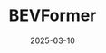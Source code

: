 ---
layout: inner
position: left
title: 'BEVFormer'
date: 2025-03-10
categories: development
tags: Self-driving Transformer
featured_image: '/blogs/self-driving/figs/bevformer.png'
project_link: 'https://yangyangfu.github.io/blogs/self-driving/BEVFormer.html'
button_icon: 'flask'
button_text: 'Visit Project'
lead_text: 'Dive into BEVFormer for a reimplementation'
---